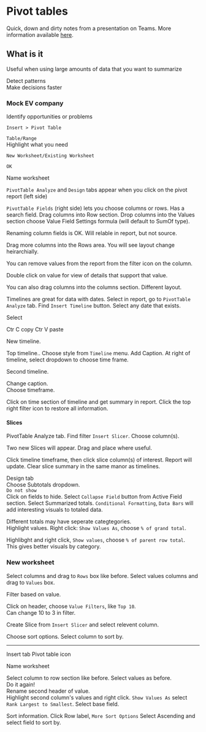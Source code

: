 # Pivot tables

Quick, down and dirty notes from a presentation on Teams. More information available [here](https://mfc.sharepoint.com/sites/tltraining/Shared%20Documents/Forms/Training%20Presentations%20View.aspx?id=%2Fsites%2Ftltraining%2FShared%20Documents%2FExcel%2FAnalyze%20data%20using%20Excel%20PivotTables%2FEnglish%2FAnalyze%20data%20using%20Excel%20PivotTables%2Epdf&parent=%2Fsites%2Ftltraining%2FShared%20Documents%2FExcel%2FAnalyze%20data%20using%20Excel%20PivotTables%2FEnglish).  

## What is it

Useful when using large amounts of data that you want to summarize  

Detect patterns  
Make decisions faster  

### Mock EV company  

Identify opportunities or problems  

`Insert > Pivot Table`   

`Table/Range`  
Highlight what you need  

`New Worksheet/Existing Worksheet`  

`OK`  

Name worksheet  

`PivotTable Analyze` and `Design` tabs appear when you click on the pivot report (left side)  

`PivotTable Fields` (right side) lets you choose columns or rows. Has a search field. Drag columns into Row section. Drop columns into the Values section choose Value Field Settings formula (will default to SumOf type).  

Renaming column fields is OK. Will relable in report, but not source.  

Drag more columns into the Rows area. You will see layout change heirarchially.  

You can remove values from the report from the filter icon on the column.  

Double click on value for view of details that support that value.  

You can also drag columns into the columns section. Different layout.  

Timelines are great for data with dates. Select in report, go to `PivotTable Analyze` tab. Find `Insert Timeline` button. Select any date that exists.  

Select

Ctr C copy
Ctr V paste

New timeline.  

Top timeline.. Choose style from `Timeline` menu. Add Caption. At right of timeline, select dropdown to choose time frame.  

Second timeline.  

Change caption.  
Choose timeframe.  

Click on time section of timeline and get summary in report. Click the top right filter icon to restore all information.  

#### Slices

PivotTable Analyze tab.  Find filter `Insert Slicer`. Choose column(s).  

Two new Slices will appear. Drag and place where useful.  

Click timeline timeframe, then click slice column(s) of interest. Report will update. Clear slice summary in the same manor as timelines.  

Design tab  
Choose Subtotals dropdown.  
`Do not show`  
Click on fields to hide. Select `Collapse Field` button from Active Field section. 
Select Summarized totals. `Conditional Formatting`, `Data Bars` will add interesting visuals to totaled data.  

Different totals may have seperate categtegories.  
Highlight values. Right click: `Show Values As`, choose `% of grand total`.

Highlibght and right click, `Show values`, choose `% of parent row total`.  
This gives better visuals by category.  

### New worksheet

Select columns and drag to `Rows` box like before. Select values columns and drag to `Values` box.  

Filter based on value.  

Click on header, choose `Value Filters`, like `Top 10`.  
Can change 10 to 3 in filter.  

Create Slice from `Insert Slicer` and select relevent column.  

Choose sort options. Select column to sort by.  


---

Insert tab
Pivot table icon

Name worksheet

Select column to row section like before. Select values as before.  
Do it again!  
Rename second header of value.  
Highlight second column's values and right click. `Show Values As` select `Rank Largest to Smallest`. Select base field.  

Sort information. Click Row label, `More Sort Options` Select Ascending and select field to sort by.  




